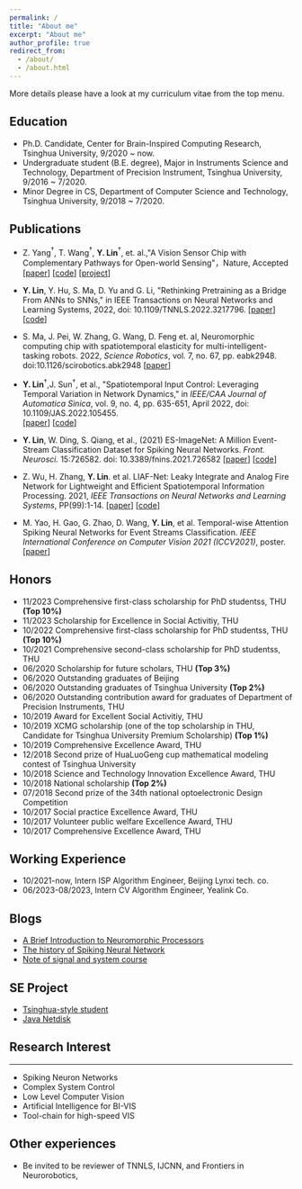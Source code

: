 ```yaml
---
permalink: /
title: "About me"
excerpt: "About me"
author_profile: true
redirect_from: 
  - /about/
  - /about.html
---
```


More details please have a look at my curriculum vitae from the top menu.

## Education

- Ph.D. Candidate, Center for Brain-Inspired Computing Research, Tsinghua University, 9/2020 ~ now.
- Undergraduate student (B.E. degree), Major in Instruments Science and Technology, Department of Precision Instrument, Tsinghua University, 9/2016 ~ 7/2020.
- Minor Degree in CS, Department of Computer Science and Technology, Tsinghua University, 9/2018 ~ 7/2020.

## Publications

- Z. Yang$^†$, T. Wang$^†$, **Y. Lin**$^†$, et. al.,"A Vision Sensor Chip with Complementary Pathways for Open-world Sensing"，Nature, Accepted
[[paper]()] [[code](https://github.com/Tianmouc)] [[project](https://www.cbicr.tsinghua.edu.cn/?page_id=971)]

- **Y. Lin**, Y. Hu, S. Ma, D. Yu and G. Li, "Rethinking Pretraining as a Bridge From ANNs to SNNs," in IEEE Transactions on Neural Networks and Learning Systems, 2022, doi: 10.1109/TNNLS.2022.3217796.
[[paper](https://ieeexplore.ieee.org/document/9950361)] [[code](https://github.com/lyh983012/SNN-ANN-Pretrain)]

- S. Ma, J. Pei, W. Zhang, G. Wang, D. Feng et. al, Neuromorphic computing chip with spatiotemporal elasticity for multi-intelligent-tasking robots. 2022, *Science Robotics*, vol. 7, no. 67, pp. eabk2948. doi:10.1126/scirobotics.abk2948 
[[paper](https://www.science.org/doi/abs/10.1126/scirobotics.abk2948)] 

- **Y. Lin**$^†$,J. Sun$^†$, et al., "Spatiotemporal Input Control: Leveraging Temporal Variation in Network Dynamics," in *IEEE/CAA Journal of Automatica Sinica*, vol. 9, no. 4, pp. 635-651, April 2022, doi: 10.1109/JAS.2022.105455.    
[[paper](https://ieeexplore.ieee.org/abstract/document/9732319)] [[code](https://github.com/lyh983012/ComplexNetController)]

- **Y. Lin**, W. Ding, S. Qiang, et al., (2021) ES-ImageNet: A Million Event-Stream Classification Dataset for Spiking Neural Networks. *Front. Neurosci.* 15:726582. doi: 10.3389/fnins.2021.726582
[[paper](https://www.frontiersin.org/articles/10.3389/fnins.2021.726582/full)] [[code](https://github.com/lyh983012/ES-imagenet-master)]

- Z. Wu, H. Zhang, **Y. Lin**. et al. LIAF-Net: Leaky Integrate and Analog Fire Network for Lightweight and Efficient Spatiotemporal Information Processing. 2021, *IEEE Transactions on Neural Networks and Learning Systems*, PP(99):1-14.
[[paper](https://ieeexplore.ieee.org/abstract/document/9429228)] [[code](https://github.com/lyh983012/SNN-genunit)]

- M. Yao, H. Gao, G. Zhao, D. Wang, **Y. Lin**, et al. Temporal-wise Attention Spiking Neural Networks for Event Streams Classification. *IEEE International Conference on Computer Vision 2021 (ICCV2021)*, poster.
[[paper](https://openaccess.thecvf.com/content/ICCV2021/html/Yao_Temporal-Wise_Attention_Spiking_Neural_Networks_for_Event_Streams_Classification_ICCV_2021_paper.html)]




##  Honors

- 11/2023 Comprehensive first-class scholarship for PhD studentss, THU **(Top 10%)**
- 11/2023 Scholarship for Excellence in Social Activitiy, THU
- 10/2022 Comprehensive first-class scholarship for PhD studentss, THU **(Top 10%)**
- 10/2021	Comprehensive second-class scholarship for PhD studentss, THU
- 06/2020	Scholarship for future scholars, THU **(Top 3%)**
- 06/2020	Outstanding graduates of Beijing
- 06/2020	Outstanding graduates of Tsinghua University **(Top 2%)**
- 06/2020	Outstanding contribution award for graduates of Department of Precision Instruments, THU
- 10/2019	Award for Excellent Social Activitiy, THU
- 10/2019	XCMG scholarship (one of the top scholarship in THU, Candidate for Tsinghua University Premium Scholarship) **(Top 1%)**
- 10/2019	Comprehensive Excellence Award, THU
- 12/2018	Second prize of HuaLuoGeng cup mathematical modeling contest of Tsinghua University
- 10/2018	Science and Technology Innovation Excellence Award, THU
- 10/2018	National scholarship **(Top 2%)**
- 07/2018	Second prize of the 34th national optoelectronic Design Competition
- 10/2017	Social practice Excellence Award, THU
- 10/2017	Volunteer public welfare Excellence Award, THU
- 10/2017	Comprehensive Excellence Award, THU

## Working Experience

- 10/2021-now, Intern ISP Algorithm Engineer, Beijing Lynxi tech. co.
- 06/2023-08/2023, Intern CV Algorithm Engineer, Yealink Co.

## Blogs
- [A Brief Introduction to Neuromorphic Processors](https://spectra.mathpix.com/article/2022.09.00090/a-brief-introduction-to-neuromorphic-processors)
- [The history of Spiking Neural Network](https://spectra.mathpix.com/article/2022.09.00085/the-history-of-spiking-neural-network)
- [Note of signal and system course](https://blog.csdn.net/qq_42968558/category_10565336.html)

##  SE Project
- [Tsinghua-style student](https://github.com/lyh983012/TS-game/releases/tag/1.0.0)
- [Java Netdisk](https://github.com/lyh983012/Java-Netdisk)

## Research Interest
------
-	Spiking Neuron Networks
-	Complex System Control
-	Low Level Computer Vision
-	Artificial Intelligence for BI-VIS
- Tool-chain for high-speed VIS

## Other experiences

- Be invited to be reviewer of TNNLS, IJCNN, and Frontiers in Neurorobotics,
